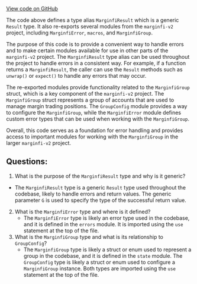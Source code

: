 [View code on GitHub](https://github.com/mrgnlabs/marginfi-v2/src/prelude.rs)

The code above defines a type alias `MarginfiResult` which is a generic `Result` type. It also re-exports several modules from the `marginfi-v2` project, including `MarginfiError`, `macros`, and `MarginfiGroup`. 

The purpose of this code is to provide a convenient way to handle errors and to make certain modules available for use in other parts of the `marginfi-v2` project. The `MarginfiResult` type alias can be used throughout the project to handle errors in a consistent way. For example, if a function returns a `MarginfiResult`, the caller can use the `Result` methods such as `unwrap()` or `expect()` to handle any errors that may occur.

The re-exported modules provide functionality related to the `MarginfiGroup` struct, which is a key component of the `marginfi-v2` project. The `MarginfiGroup` struct represents a group of accounts that are used to manage margin trading positions. The `GroupConfig` module provides a way to configure the `MarginfiGroup`, while the `MarginfiError` module defines custom error types that can be used when working with the `MarginfiGroup`.

Overall, this code serves as a foundation for error handling and provides access to important modules for working with the `MarginfiGroup` in the larger `marginfi-v2` project.
## Questions: 
 1. What is the purpose of the `MarginfiResult` type and why is it generic?
   - The `MarginfiResult` type is a generic `Result` type used throughout the codebase, likely to handle errors and return values. The generic parameter `G` is used to specify the type of the successful return value.
2. What is the `MarginfiError` type and where is it defined?
   - The `MarginfiError` type is likely an error type used in the codebase, and it is defined in the `errors` module. It is imported using the `use` statement at the top of the file.
3. What is the `MarginfiGroup` type and what is its relationship to `GroupConfig`?
   - The `MarginfiGroup` type is likely a struct or enum used to represent a group in the codebase, and it is defined in the `state` module. The `GroupConfig` type is likely a struct or enum used to configure a `MarginfiGroup` instance. Both types are imported using the `use` statement at the top of the file.